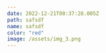 ```yaml
---
date: 2022-12-21T00:37:28.005Z
path: safsdf
name: safsdf
color: "red"
image: /assets/img_3.png
---
```

